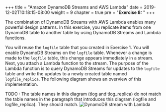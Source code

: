 +++
title = "Amazon DynamoDB Streams and AWS Lambda"
date = 2019-12-02T10:18:15-08:00
weight = 9
chapter = true
pre = "<b>Exercise 8: </b>"
+++


The combination of DynamoDB Streams with AWS Lambda enables many powerful design patterns. In this exercise, you replicate items from one DynamoDB table to another table by using DynamoDB Streams and Lambda functions.

You will reuse the `logfile` table that you created in Exercise 1. You will enable DynamoDB Streams on the `logfile` table. Whenever a change is made to the `logfile` table, this change appears immediately in a stream. Next, you attach a Lambda function to the stream. The purpose of the Lambda function is to query DynamoDB Streams for updates to the `logfile` table and write the updates to a newly created table named `logfile_replica`. The following diagram shows an overview of this implementation.

TODO : The table names in this diagram (tlog and tlog_replica) do not match the table names in the paragraph that introduces this diagram (logfile and logfile_replica). They should match. 
![DynamoDB stream with Lambda](/images/image6.jpg)
